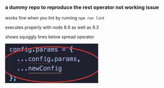 
### a dummy repo to reproduce the rest operator not working issue

works fine when you lint by running `npm run lint`

executes properly with node 8.9 as well as 9.3

shows squiggly lines below spread operator 

![vcode preview](https://raw.githubusercontent.com/ahhmarr/vscode-rest-operator-eslint-issue/master/vscode-issue.png)
